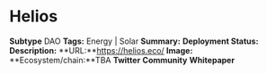 # Helios
**Subtype** DAO
**Tags:** Energy | Solar
**Summary:**
**Deployment Status:**
**Description:**
**URL:**https://helios.eco/
**Image:**
**Ecosystem/chain:**TBA
**Twitter**
**Community**
**Whitepaper**
